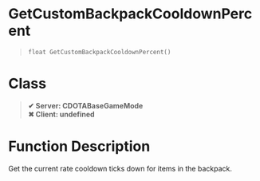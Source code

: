 # GetCustomBackpackCooldownPercent
> `float GetCustomBackpackCooldownPercent()`
# Class
> __✔ Server: CDOTABaseGameMode__  
> __✖ Client: undefined__  
# Function Description
Get the current rate cooldown ticks down for items in the backpack.
